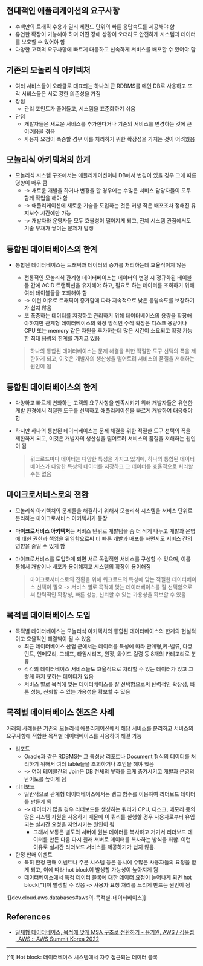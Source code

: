 
## 현대적인 애플리케이션의 요구사항
- 수백만의 트래픽 수용과 밀리 세컨드 단위의 빠른 응답속도를 제공해야 함
- 유연한 확장이 가능해야 하며 어떤 장애 상황이 오더라도 안전하게 시스템과 데이터를 보호할 수 있어야 함
- 다양한 고객의 요구사항에 빠르게 대응하고 신속하게 서비스를 배포할 수 있어야 함

## 기존의 모놀리식 아키텍처
- 여러 서비스들이 오라클로 대표되는 하나의 큰 RDBMS를 메인 DB로 사용하고 또 각 서비스들은 서로 강한 의존성을 가짐
- 장점
	- 관리 포인트가 줄어들고, 시스템을 표준화하기 쉬움
- 단점
	- 개발자들은 새로운 서비스를 추가한다거나 기존의 서비스를 변경하는 것에 큰 어려움을 겪음
	- 사용자 요청이 폭증할 경우 이를 처리하기 위한 확장성을 가지는 것이 어려웠음

## 모놀리식 아키텍처의 한계
- 모놀리식 시스템 구조에서는 애플리케이션이나 DB에서 변경이 있을 경우 그에 따른 영향이 매우 큼
	- -> 새로운 개발을 하거나 변경을 할 경우에는 수많은 서비스 담당자들이 모두 함께 작업을 해야 함
	- -> 애플리케이션에 새로운 기술을 도입하는 것은 커녕 작은 배포조차 정해진 유지보수 시간에만 가능
	- -> 개발자와 운영자들 모두 효율성이 떨어지게 되고, 전체 시스템 관점에서도 기술 부채가 쌓이는 문제가 발생

## 통합된 데이터베이스의 한계
- 통합된 데이터베이스는 트래픽과 데이터의 증가를 처리하는데 효율적이지 않음
	- 전통적인 모놀리식 관계형 데이터베이스는 데이터의 변경 시 정규화된 테이블들 간에 ACID 트랜잭션을 유지해야 하고, 필요로 하는 데이터를 조회하기 위해 여러 테이블들을 조회해야 함
	- -> 이런 이유로 트래픽이 증가함에 따라 지속적으로 낮은 응답속도를 보장하기가 쉽지 않음
	- 또 폭증하는 데이터를 저장하고 관리하기 위해 데이터베이스의 용량을 확장해야하지만 관계형 데이터베이스의 확장 방식인 수직 확장은 디스크 용량이나 CPU 또는 memory 같은 자원을 추가하는데 많은 시간이 소요되고 확장 가능한 최대 용량의 한계를 가지고 있음

  > 하나의 통합된 데이터베이스는 문제 해결을 위한 적절한 도구 선택의 폭을 제한하게 되고, 이것은 개발자의 생산성을 떨어트려 서비스의 품질을 저해하는 원인이 됨

## 통합된 데이터베이스의 한계
- 다양하고 빠르게 변화하는 고객의 요구사항을 만족시키기 위해 개발자들은 유연한 개발 환경에서 적절한 도구를 선택하고 애플리케이션을 빠르게 개발하여 대응해야 함
- 하지만 하나의 통합된 데이터베이스는 문제 해결을 위한 적절한 도구 선택의 폭을 제한하게 되고, 이것은 개발자의 생산성을 떨어트려 서비스의 품질을 저해하는 원인이 됨

    > 워크로드마다 데이터는 다양한 특성을 가지고 있기에, 하나의 통합된 데이터베이스가 다양한 특성의 데이터를 저장하고 그 데이터를 효율적으로 처리할 수는 없음

## 마이크로서비스로의 전환
- 모놀리식 아키텍처의 문제들을 해결하기 위해서 모놀리식 시스템을 서비스 단위로 분리하는 마이크로서비스 아키텍처가 등장
- **마이크로서비스 아키텍처**는 서비스 단위로 개발팀을 좀 더 작게 나누고 개발과 운영에 대한 권한과 책임을 위임함으로써 더 빠른 개발과 배포를 하면서도 서비스 간의 영향을 줄일 수 있게 함
- 마이크로서비스를 도입하게 되면 서로 독립적인 서비스를 구성할 수 있으며, 이를 통해서 개발이나 배포가 용이해지고 시스템의 확장이 용이해짐

    > 마이크로서비스로의 전환을 위해 워크로드의 특성에 맞는 적절한 데이터베이스 선택이 필요 -> 서비스 별로 목적에 맞는 데이터베이스를 잘 선택함으로써 탄력적인 확장성, 빠른 성능, 신뢰할 수 있는 가용성을 확보할 수 있음

## 목적별 데이터베이스 도입
- 목적별 데이터베이스는 모놀리식 아키텍처의 통합된 데이터베이스의 한계의 현실적이고 효율적인 해결책이 될 수 있음
	- 최근 데이터베이스 산업 군에서는 데이터를 특성에 따라 관계형,키-밸류, 다큐먼트, 인메모리, 그래프, 타임시리즈, 원장, 와이드 컬럼 등 8개의 카테고리로 분류
	- 각각의 데이터베이스 서비스들도 효율적으로 처리할 수 있는 데이터가 있고 그렇게 하지 못하는 데이터가 있음
	- 서비스 별로 목적에 맞는 데이터베이스를 잘 선택함으로써 탄력적인 확장성, 빠른 성능, 신뢰할 수 있는 가용성을 확보할 수 있음

## 목적별 데이터베이스 핸즈온 사례
아래의 사례들은 기존의 모놀리식 애플리케이션에서 해당 서비스를 분리하고 서비스의 요구사항에 적합한 목적별 데이터베이스를 사용하여 해결 가능

- 리포트
	- Oracle과 같은 RDBMS는 그 특성상 리포트나 Document 형식의 데이터를 처리하기 위해서 여러 table들을 조회하거나 조인을 해야 했음 
	- -> 여러 테이블간의 Join은 DB 전체의 부하를 크게 증가시키고 개발과 운영의 난이도를 높이게 됨
- 리더보드
	- 일반적으로 관계형 데이터베이스에서는 랭크 함수를 이용하여 리더보드 데이터를 만들게 됨
	- -> 데이터가 많을 경우 리더보드를 생성하는 쿼리가 CPU, 디스크, 메모리 등의 많은 시스템 자원을 사용하기 때문에 이 쿼리를 실행할 경우 사용자로부터 유입되는 실시간 요청을 지연시키는 원인이 됨
		- 그래서 보통은 별도의 서버에 원본 데이터를 복사하고 거기서 리더보드 데이터를 만든 다음 다시 원래 서버로 데이터를 복사하는 방식을 취함. 이런 이유로 실시간 리더보드 서비스를 제공하기가 쉽지 않음.
- 한정 판매 이벤트
	- 특히 한정 판매 이벤트나 주문 시스템 등은 동시에 수많은 사용자들의 요청을 받게 되고, 이에 따라 hot block이 발생할 가능성이 높아지게 됨
	- 데이터베이스에서 특정 데이터 블록에 대한 데이터 요청이 늘어나게 되면 hot block[^1]이 발생할 수 있음 -> 사용자 요청 처리를 느리게 만드는 원인이 됨

![[dev.cloud.aws.databases#aws의-목적별-데이터베이스]]

## References
- [일체형 데이터베이스, 목적에 맞게 MSA 구조로 전환하기 - 윤기원, AWS / 김윤섭 , AWS :: AWS Summit Korea 2022](https://www.youtube.com/watch?v=R4-mC4D_JN4)

---

[^1] Hot block: 데이터베이스 시스템에서 자주 접근되는 데이터 블록